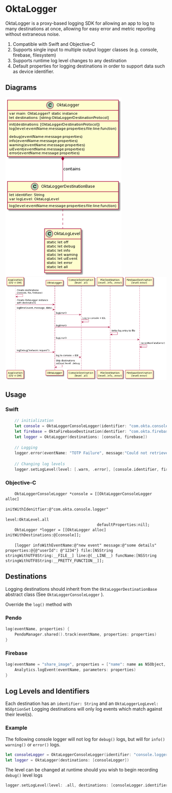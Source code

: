 # OktaLogger
OktaLogger is a proxy-based logging SDK for allowing an app to log to many destinations at once, allowing for easy error and metric reporting without extraneous noise.

1. Compatible with Swift and Objective-C
2. Supports single input to multiple output logger classes (e.g. console, firebase, filesystem) 
3. Supports runtime log level changes to any destination
4. Default properties for logging destinations in order to support data such as device identifier.

## Diagrams
![Classes](docs/OktaLogger.png "OktaLogger Classes")
![Sequence](docs/sequence.png "Operation Sequence")

## Usage
### Swift
```swift
    // initialization
    let console = OktaLoggerConsoleLogger(identifier: "com.okta.console.logger", level: .all, defaultProperties: nil)
    let firebase = OktaFirebaseDestination(dentifier: "com.okta.firebaselogger", level: .error, defaultProperties: nil)
    let logger = OktaLogger(destinations: [console, firebase])
    
    // Logging
    logger.error(eventName: "TOTP Failure", message:"Could not retrieve key for RSA Key: ab43csd")
    
    // Changing log levels
    logger.setLogLevel(level: [.warn, .error], [console.identifier, firebase.identifier])
```
### Objective-C
```objc
    OktaLoggerConsoleLogger *console = [[OktaLoggerConsoleLogger alloc]
                                        initWithIdenitfier:@"com.okta.console.logger" 
                                                     level:OktaLevel.all 
                                        defaultProperties:nil];
    OktaLogger *logger = [[OktaLogger alloc] initWithDestinations:@[console]];

    [logger infoWithEventName:@"new event" message:@"some details" properties:@{@"userId": @"1234"} file:[NSString stringWithUTF8String:__FILE__] line:@(__LINE__) funcName:[NSString stringWithUTF8String:__PRETTY_FUNCTION__]];
```

## Destinations
Logging destinations should inherit from the `OktaLoggerDestinationBase` abstract class (See `OktaLoggerConsoleLogger` ).

Override the `log()` method with

### Pendo
```swift
log(eventName, properties) {
    PendoManager.shared().track(eventName, properties: properties)
}
```
### Firebase
```swift
log(eventName = "share_image", properties = ["name": name as NSObject, "full_text": text as NSObject]) {
    Analytics.logEvent(eventName, parameters: properties)
}
```

## Log Levels and Identifiers
Each destination has an `identifier: String` and an `OktaLoggerLogLevel: NSOptionSet`
Logging destinations will only log events which match against their level(s).

### Example
The following console logger will not log for `debug()` logs, but will for `info()` `warning()` or `error()` logs.
```swift
let consoleLogger = OktaLoggerConsoleLogger(identifier: "console.logger", level: [.info, .warn, .error])`
let logger = OktaLogger(destinations: [consoleLogger])
```
The level can be changed at runtime should you wish to begin recording `debug()` level logs
```swift
logger.setLogLevel(level: .all, destinations: [consoleLogger.identifier])
```


